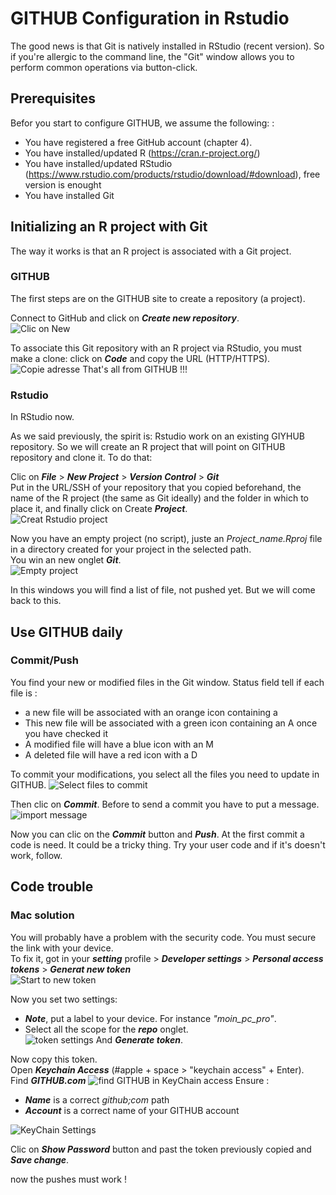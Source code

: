 # GITHUB Configuration in Rstudio

The good news is that Git is natively installed in RStudio (recent version). So if you're allergic to the command line, the "Git" window allows you to perform common operations via button-click.   


## Prerequisites

Befor you start to configure GITHUB, we assume the following: :   
- You have registered a free GitHub account (chapter 4).
- You have installed/updated R (https://cran.r-project.org/)   
- You have installed/updated RStudio (https://www.rstudio.com/products/rstudio/download/#download), free version is enought   
- You have installed Git    


## Initializing an R project with Git

The way it works is that an R project is associated with a Git project.   


### GITHUB

The first steps are on the GITHUB site to create a repository (a project).   

Connect to GitHub and click on ***Create new repository***.   
![Clic on New](Figures/new_repo.png)

To associate this Git repository with an R project via RStudio, you must make a clone: click on ***Code*** and copy the URL (HTTP/HTTPS).    
![Copie adresse](Figures/cp_http.png)
That's all from GITHUB !!!    

### Rstudio

In RStudio now.

As we said previously, the spirit is: Rstudio work on an existing GIYHUB repository. So we will create an R project that will point on GITHUB repository and clone it. To do that:      

Clic on ***File*** > ***New Project*** > ***Version Control*** > ***Git***    
Put in the URL/SSH of your repository that you copied beforehand, the name of the R project (the same as Git ideally) and the folder in which to place it, and finally click on Create ***Project***.    
![Creat Rstudio project](Figures/new_project.png)

Now you have an empty project (no script), juste an *Project_name.Rproj* file in a directory created for your project in the selected path.   
You win an new onglet ***Git***.   
![Empty project](Figures/empty_project.png)

In this windows you will find a list of file, not pushed yet. But we will come back to this.     


## Use GITHUB daily

### Commit/Push

You find your new or modified files in the Git window. Status field tell if each file is :    

- a new file will be associated with an orange icon containing a 
- This new file will be associated with a green icon containing an A once you have checked it
- A modified file will have a blue icon with an M
- A deleted file will have a red icon with a D

To commit your modifications, you select all the files you need to update in GITHUB. 
![Select files to commit](Figures/commit_select_file.png)

Then clic on ***Commit***. Before to send a commit you have to put a message.   
![import message](Figures/commit_message.png)

Now you can clic on the ***Commit*** button and ***Push***. At the first commit a code is need. It could be a tricky thing. Try your user code and if it's doesn't work, follow.     

## Code trouble

### Mac solution

You will probably have a problem with the security code. You must secure the link with your device.    
To fix it, got in your ***setting*** profile > ***Developer settings*** > ***Personal access tokens*** > ***Generat new token***   
![Start to new token](Figures/token_start.png)

Now you set two settings:   
- ***Note***, put a label to your device. For instance *"moin_pc_pro"*.    
- Select all the scope for the ***repo*** onglet.    
![token settings](Figures/token_setting.png)
And ***Generate token***.   

Now copy this token.   
Open ***Keychain Access*** (#apple + space > "keychain access" + Enter).    
Find ***GITHUB.com*** 
![find GITHUB in KeyChain access](Figures/Key_access_github.png)
Ensure :   
- ***Name*** is a correct *github;com* path    
- ***Account*** is a correct name of your GITHUB account

![KeyChain Settings](Figures/keyChain_settings.png)

Clic on ***Show Password*** button and past the token previously copied and ***Save change***.   

now the pushes must work !


